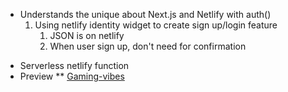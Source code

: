 - Understands the unique about Next.js and Netlify with auth()
  1. Using netlify identity widget to create sign up/login feature
     1. JSON is on netlify
     1. When user sign up, don't need for confirmation

* Serverless netlify function
* Preview
** [Gaming-vibes](https://suspicious-mcnulty-13f698.netlify.app/)
